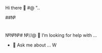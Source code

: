 Hi there 👋
#@
"..
<!--
**war4iiior/war4iiior** is a ✨ _special_ ✨ repository because its `README.md` (this file) appears on your GitHub profile.

Here are some ideas to get you started:
##
- 🔭 I’m currently working on ...
- 🌱 I’m currently learning ...
- 👯 I’m looking to collaborate on ...
- 🤔 I’m looking for help with ...
- 💬 Ask me about ...
- 📫 How to reach me: ...
- 😄 Pronouns: ...
- ⚡ Fun fact: ...
-->
##№
#
#
№№№#
№//@
 🤔 I’m looking for help with ...
- 💬 Ask me about ...
W
